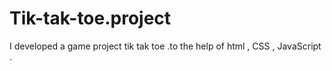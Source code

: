 # Tik-tak-toe.project
I developed a game project tik tak toe .to the help of html , CSS ,  JavaScript . 
